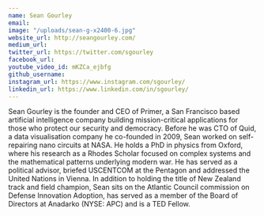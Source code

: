 ```yaml
---
name: Sean Gourley
email: 
image: "/uploads/sean-g-x2400-6.jpg"
website_url: http://seangourley.com/
medium_url: 
twitter_url: https://twitter.com/sgourley
facebook_url: 
youtube_video_id: mKZCa_ejbfg
github_username: 
instagram_url: https://www.instagram.com/sgourley/
linkedin_url: https://www.linkedin.com/in/sgourley/
---
```


Sean Gourley is the founder and CEO of Primer, a San Francisco based artificial intelligence company building mission-critical applications for those who protect our security and democracy. Before he was CTO of Quid, a data visualisation company he co-founded in 2009, Sean worked on self-repairing nano circuits at NASA. He holds a PhD in physics from Oxford, where his research as a Rhodes Scholar focused on complex systems and the mathematical patterns underlying modern war. He has served as a political advisor, briefed USCENTCOM at the Pentagon and addressed the United Nations in Vienna. In addition to holding the title of New Zealand track and field champion, Sean sits on the Atlantic Council commission on Defense Innovation Adoption, has served as a member of the Board of Directors at Anadarko (NYSE: APC) and is a TED Fellow.
